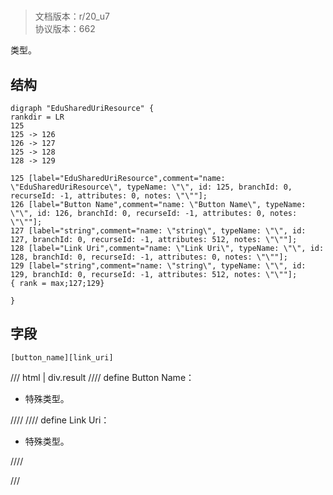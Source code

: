# <!-- md:samp EduSharedUriResource -->

> 文档版本：r/20_u7<br/>协议版本：662

<!-- md:samp EduSharedUriResource -->类型。

## 结构

```viz
digraph "EduSharedUriResource" {
rankdir = LR
125
125 -> 126
126 -> 127
125 -> 128
128 -> 129

125 [label="EduSharedUriResource",comment="name: \"EduSharedUriResource\", typeName: \"\", id: 125, branchId: 0, recurseId: -1, attributes: 0, notes: \"\""];
126 [label="Button Name",comment="name: \"Button Name\", typeName: \"\", id: 126, branchId: 0, recurseId: -1, attributes: 0, notes: \"\""];
127 [label="string",comment="name: \"string\", typeName: \"\", id: 127, branchId: 0, recurseId: -1, attributes: 512, notes: \"\""];
128 [label="Link Uri",comment="name: \"Link Uri\", typeName: \"\", id: 128, branchId: 0, recurseId: -1, attributes: 0, notes: \"\""];
129 [label="string",comment="name: \"string\", typeName: \"\", id: 129, branchId: 0, recurseId: -1, attributes: 512, notes: \"\""];
{ rank = max;127;129}

}

```

## 字段

```title='EduSharedUriResource'
[button_name][link_uri]
```

/// html | div.result
//// define
Button Name：[<!-- md:samp string -->](../types/string.md)

- 特殊类型。


////
//// define
Link Uri：[<!-- md:samp string -->](../types/string.md)

- 特殊类型。


////

///


